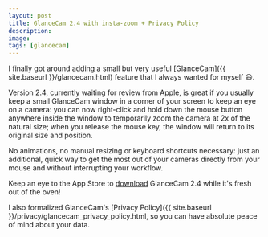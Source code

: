 ```yaml
---
layout: post
title: GlanceCam 2.4 with insta-zoom + Privacy Policy
description:
image:
tags: [glancecam]
---
```

I finally got around adding a small but very useful [GlanceCam]({{ site.baseurl }}/glancecam.html) feature that I always wanted for myself 😃.

Version 2.4, currently waiting for review from Apple, is great if you usually keep a small GlanceCam window in a corner of your screen to keep an eye on a camera: you can now right-click and hold down the mouse button anywhere inside the window to temporarily zoom the camera at 2x of the natural size; when you release the mouse key, the window will return to its original size and position.

No animations, no manual resizing or keyboard shortcuts necessary: just an additional, quick way to get the most out of your cameras directly from your mouse and without interrupting your workflow.

Keep an eye to the App Store to [download](https://itunes.apple.com/us/app/glancecam-ip-webcam-viewer/id1360797896?l=it&ls=1&mt=12) GlanceCam 2.4 while it's fresh out of the oven!

I also formalized GlanceCam's [Privacy Policy]({{ site.baseurl }}/privacy/glancecam_privacy_policy.html, so you can have absolute peace of mind about your data.